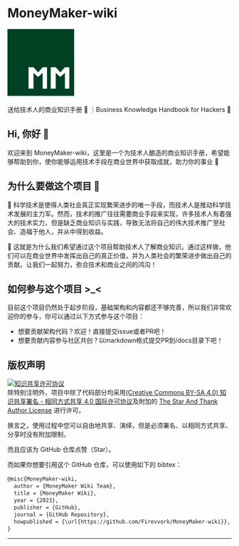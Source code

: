 # MoneyMaker-wiki
<div ><img src="/logo.png" alt="alt text" width="150" height="150"></div><br>
送给技术人的商业知识手册 📓 ｜Business Knowledge Handbook for Hackers 🍻

## Hi, 你好 👋
欢迎来到 MoneyMaker-wiki，这里是一个为技术人酿造的商业知识手册，希望能够帮助到你，使你能够运用技术手段在商业世界中获取成就，助力你的事业 🚀

## 为什么要做这个项目 🤔    
🚀 科学技术是使得人类社会真正实现繁荣进步的唯一手段，而技术人是推动科学技术发展的主力军。然而，技术的推广往往需要商业手段来实现，许多技术人有着强大的技术实力，但是缺乏商业知识与实践，导致无法将自己的伟大技术推广至社会、造福于他人，并从中得到收益。

🙌 这就是为什么我们希望通过这个项目帮助技术人了解商业知识。通过这样做，他们可以在商业世界中发挥出自己的真正价值，并为人类社会的繁荣进步做出自己的贡献。让我们一起努力，弥合技术和商业之间的鸿沟！

## 如何参与这个项目 >_<
目前这个项目仍然处于起步阶段，基础架构和内容都还不够完善，所以我们非常欢迎你的参与，你可以通过以下方式参与这个项目：

  - 想要贡献架构代码？欢迎！直接提交issue或者PR吧！
  - 想要贡献内容参与社区共创？以markdown格式提交PR到/docs目录下吧！

## 版权声明

<a rel="license" href="https://creativecommons.org/licenses/by-sa/4.0/"><img alt="知识共享许可协议" style="border-width:0" src="https://i.creativecommons.org/l/by-sa/4.0/88x31.png" /></a><br />除特别注明外，项目中除了代码部分均采用<a rel="license" href="https://creativecommons.org/licenses/by-sa/4.0/deed.zh">(Creative Commons BY-SA 4.0) 知识共享署名 - 相同方式共享 4.0 国际许可协议</a>及附加的 [The Star And Thank Author License](https://github.com/zTrix/sata-license) 进行许可。

换言之，使用过程中您可以自由地共享、演绎，但是必须署名、以相同方式共享、分享时没有附加限制，

而且应该为 GitHub 仓库点赞（Star）。

而如果你想要引用这个 GitHub 仓库，可以使用如下的 bibtex：

    @misc{MoneyMaker-wiki,
      author = {MoneyMaker Wiki Team},
      title = {MoneyMaker Wiki},
      year = {2023},
      publisher = {GitHub},
      journal = {GitHub Repository},
      howpublished = {\url{https://github.com/Firevvork/MoneyMaker-wiki}},
    }

* * *